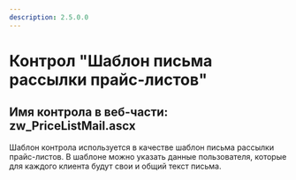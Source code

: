 ```yaml
---
description: 2.5.0.0
---
```


# Контрол "Шаблон письма рассылки прайс-листов"

## Имя контрола в веб-части: zw\_PriceListMail.ascx

Шаблон контрола используется в качестве шаблон письма рассылки прайс-листов. В шаблоне можно указать данные пользователя, которые для каждого клиента будут свои и общий текст письма.

